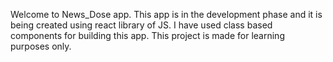Welcome to News_Dose app.
This app is in the development phase and it is being created using react library of JS.
I have used class based components for building this app. 
This project is made for learning purposes only.
